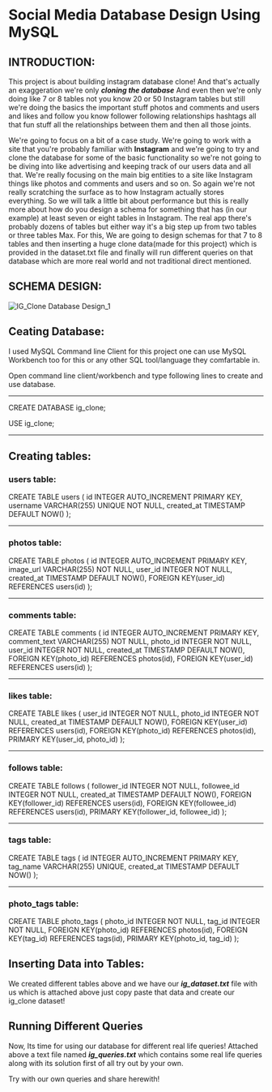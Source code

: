 # Social Media Database Design Using MySQL

## INTRODUCTION:

This project is about building instagram database clone! And that's actually an exaggeration we're only ***cloning the database*** And even then we're only doing like 7 or 8 
tables not you know 20 or 50 Instagram tables but still we're doing the basics the important stuff photos and comments and users and likes and follow you know follower
following relationships hashtags all that fun stuff all the relationships between them and then all those joints.


We're going to focus on a bit of a case study. We're going to work with a site that you're probably familiar with **Instagram** and we're going to try and clone the database for 
some of the basic functionality so we're not going to be diving into like advertising and keeping track of our users data and all that. We're really focusing on the main big
entities to a site like Instagram things like photos and comments and users and so on. So again we're not really scratching the surface as to how Instagram actually stores
everything. So we will talk a little bit about performance but this is really more about how do you design a schema for something that has (in our example) at least seven or eight
tables in Instagram. The real app there's probably dozens of tables but either way it's a big step up from two tables or three tables Max. For this, We are going to design schemas
for that 7 to 8 tables and then inserting a huge clone data(made for this project) which is provided in the dataset.txt file and finally will run different queries on that
database which are more real world and not traditional direct mentioned.

## SCHEMA DESIGN:
 
![IG_Clone Database Design_1](https://user-images.githubusercontent.com/75497581/124498945-d28d0b80-ddda-11eb-9348-52ba1ffb4e53.jpg)


## Ceating Database: 

I used MySQL Command line Client for this project one can use MySQL Workbench too for this or any other SQL tool/language they comfartable in.

Open command line client/workbench and type following lines to create and use database.

*************************************************************************************
CREATE DATABASE ig_clone;

USE ig_clone;

*************************************************************************************


## Creating tables:

### users table:

CREATE TABLE users (
    id INTEGER AUTO_INCREMENT PRIMARY KEY,
    username VARCHAR(255) UNIQUE NOT NULL,
    created_at TIMESTAMP DEFAULT NOW()
);

*************************************************************************************

### photos table:

 CREATE TABLE photos (
    id INTEGER AUTO_INCREMENT PRIMARY KEY,
    image_url VARCHAR(255) NOT NULL,
    user_id INTEGER NOT NULL,
    created_at TIMESTAMP DEFAULT NOW(),
    FOREIGN KEY(user_id) REFERENCES users(id)
);

*************************************************************************************

### comments table:

CREATE TABLE comments (
    id INTEGER AUTO_INCREMENT PRIMARY KEY,
    comment_text VARCHAR(255) NOT NULL,
    photo_id INTEGER NOT NULL,
    user_id INTEGER NOT NULL,
    created_at TIMESTAMP DEFAULT NOW(),
    FOREIGN KEY(photo_id) REFERENCES photos(id),
    FOREIGN KEY(user_id) REFERENCES users(id)
);

*************************************************************************************

### likes table:

CREATE TABLE likes (
    user_id INTEGER NOT NULL,
    photo_id INTEGER NOT NULL,
    created_at TIMESTAMP DEFAULT NOW(),
    FOREIGN KEY(user_id) REFERENCES users(id),
    FOREIGN KEY(photo_id) REFERENCES photos(id),
    PRIMARY KEY(user_id, photo_id)
);

*************************************************************************************

### follows table:

CREATE TABLE follows (
    follower_id INTEGER NOT NULL,
    followee_id INTEGER NOT NULL,
    created_at TIMESTAMP DEFAULT NOW(),
    FOREIGN KEY(follower_id) REFERENCES users(id),
    FOREIGN KEY(followee_id) REFERENCES users(id),
    PRIMARY KEY(follower_id, followee_id)
);

*************************************************************************************

### tags table:

CREATE TABLE tags (
  id INTEGER AUTO_INCREMENT PRIMARY KEY,
  tag_name VARCHAR(255) UNIQUE,
  created_at TIMESTAMP DEFAULT NOW()
);

*************************************************************************************

### photo_tags table:

CREATE TABLE photo_tags (
    photo_id INTEGER NOT NULL,
    tag_id INTEGER NOT NULL,
    FOREIGN KEY(photo_id) REFERENCES photos(id),
    FOREIGN KEY(tag_id) REFERENCES tags(id),
    PRIMARY KEY(photo_id, tag_id)
);


## Inserting Data into Tables:

We created different tables above and we have our ***ig_dataset.txt*** file with us which is attached above just copy paste that data and create our ig_clone dataset!


## Running Different Queries

Now, Its time for using our database for different real life queries! Attached above a text file named ***ig_queries.txt*** which contains some real life queries along with its solution first of all try out by your own.

Try with our own queries and share herewith! 

